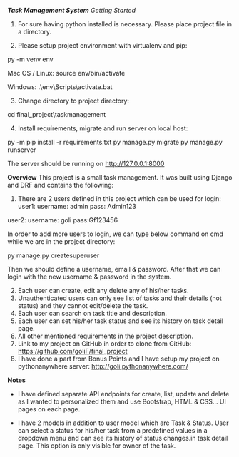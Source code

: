 ***Task Management System***
*Getting Started*

1. For sure having python installed is necessary. Please place project file in a directory.

2. Please setup project environment with virtualenv and pip:

py -m venv env

Mac OS / Linux: source env/bin/activate

Windows: .\env\Scripts\activate.bat

3. Change directory to project directory:

cd final_project\taskmanagement

4. Install requirements, migrate and run server on local host:

py -m pip install -r requirements.txt
py manage.py migrate
py manage.py runserver

The server should be running on http://127.0.0.1:8000


**Overview**
This project is a small task management. It was built using Django and DRF and contains the following:

1. There are 2 users defined in this project which can be used for login:
user1:
username: admin
pass: Admin123

user2:
username: goli
pass:Gf123456

In order to add more users to login, we can type below command on cmd while we are in the project directory:

py manage.py createsuperuser

Then we should define a username, email & password. After that we can login with the new username & password in the system.

2. Each user can create, edit any delete any of his/her tasks.
3. Unauthenticated users can only see list of tasks and their details (not status) and they cannot edit/delete the task.
4. Each user can search on task title and description.
5. Each user can set his/her task status and see its history on task detail page.
6. All other mentioned requirements in the project description.
7. Link to my project on GitHub in order to clone from GitHub:
 https://github.com/goliF/final_project
8. I have done a part from Bonus Points and I have setup my project on pythonanywhere server:
 http://goli.pythonanywhere.com/


**Notes**
- I have defined separate API endpoints for create, list, update and delete as I wanted to personalized them and use Bootstrap, HTML & CSS... UI pages on each page.

- I have 2 models in addition to user model which are Task & Status. User can select a status for his/her task from a predefined values in a dropdown menu  and can see its history of status changes.in task detail page. This option is only visible for owner of the task.
